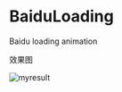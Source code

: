 # BaiduLoading
Baidu loading animation

效果图

![myresult](http://img.blog.csdn.net/20151011182500035)